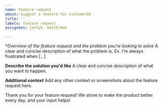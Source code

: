 ```yaml
---
name: Feature request
about: Suggest a feature for customerOS
title: ''
labels: feature request
assignees: jontyk, mattbr0wn

---
```


**Overview of the feature request and the problem you're looking to solve*
A clear and concise description of what the problem is. Ex. I'm always frustrated when [...]

**Describe the solution you'd like**
A clear and concise description of what you want to happen.

**Additional context**
Add any other context or screenshots about the feature request here.

Thank you for your feature request!  We strive to make the product better every day, and your input helps!
